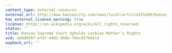 ```yaml
---
content_type: external-resource
external_url: http://www.kansascity.com/news/local/article315109/Kansas-Supreme-Court-upholds-lesbian-mother%E2%80%99s-rights.html
has_external_license_warning: true
license: https://en.wikipedia.org/wiki/All_rights_reserved
status: ''
title: Kansas Supreme Court Upholds Lesbian Mother's Rights
uid: ae8d056f-e7d7-4492-96bb-7dec457bd414
wayback_url: ''
---
```

